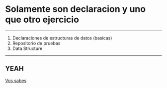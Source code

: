 # Solamente son declaracion y uno que otro ejercicio
---
1. Declaraciones de estructuras de datos (basicas)
1. Repositorio de pruebas
1. Data Structure
---
## YEAH
[Vos sabes](https://enorcerna.com/wp-content/uploads/2021/12/Hasbulla.jpg)
